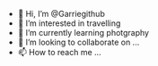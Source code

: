 - 👋 Hi, I’m @Garriegithub
- 👀 I’m interested in travelling
- 🌱 I’m currently learning photgraphy
- 💞️ I’m looking to collaborate on ...
- 📫 How to reach me ...

<!---
Garriegithub/Garriegithub is a ✨ special ✨ repository because its `README.md` (this file) appears on your GitHub profile.
You can click the Preview link to take a look at your changes.
--->
